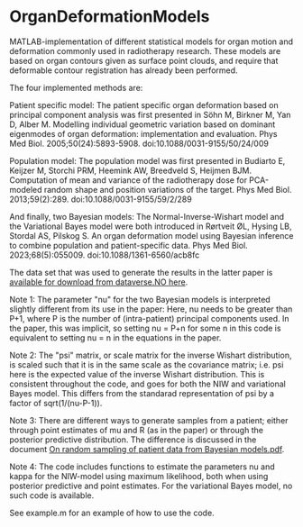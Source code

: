 # OrganDeformationModels
MATLAB-implementation of different statistical models for organ motion and deformation commonly used in radiotherapy research. These models are based on organ contours given as surface point clouds, and require that deformable contour registration has already been performed. 

The four implemented methods are:

Patient specific model:
The patient specific organ deformation based on principal component analysis was first presented in 
Söhn M, Birkner M, Yan D, Alber M. Modelling individual geometric variation based on dominant eigenmodes of organ deformation: implementation and evaluation. Phys Med Biol. 2005;50(24):5893-5908. doi:10.1088/0031-9155/50/24/009

Population model:
The population model was first presented in
Budiarto E, Keijzer M, Storchi PRM, Heemink AW, Breedveld S, Heijmen BJM. Computation of mean and variance of the radiotherapy dose for PCA-modeled random shape and position variations of the target. Phys Med Biol. 2013;59(2):289. doi:10.1088/0031-9155/59/2/289

And finally, two Bayesian models:
The Normal-Inverse-Wishart model and the Variational Bayes model were both introduced in 
Rørtveit ØL, Hysing LB, Stordal AS, Pilskog S. An organ deformation model using Bayesian inference to combine population and patient-specific data. Phys Med Biol. 2023;68(5):055009. doi:10.1088/1361-6560/acb8fc

The data set that was used to generate the results in the latter paper is [available for download from dataverse.NO here](https://dataverse.no/dataset.xhtml?persistentId=doi:10.18710/DKVPIJ).


Note 1: The parameter "nu" for the two Bayesian models is interpreted slightly different from its use in the paper: Here, nu needs to be greater than P+1, where P is the number of (intra-patient) principal components used. In the paper, this was implicit, so setting nu = P+n for some n in this code is equivalent to setting nu = n in the equations in the paper.

Note 2: The "psi" matrix, or scale matrix for the inverse Wishart distribution, is scaled such that it is in the same scale as the covariance matrix; i.e. psi here is the expected value of the inverse Wishart distribution. This is consistent throughout the code, and goes for both the NIW and variational Bayes model. This differs from the standarad representation of psi by a factor of sqrt(1/(nu-P-1)).

Note 3: There are different ways to generate samples from a patient; either through point estimates of mu and R (as in the paper) or through the posterior predictive distribution. The difference is discussed in the document [On random sampling of patient data from Bayesian models.pdf](https://github.com/oyvindlr/OrganDeformationModels/blob/main/On%20random%20sampling%20of%20patient%20data%20from%20Bayesian%20models.pdf).

Note 4: The code includes functions to estimate the parameters nu and kappa for the NIW-model using maximum likelihood, both when using posterior predictive and point estimates. For the variational Bayes model, no such code is available. 

See example.m for an example of how to use the code.

